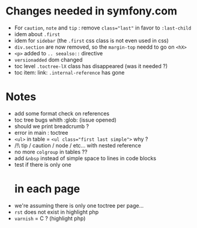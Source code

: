 Changes needed in symfony.com 
=============================

- For `caution`, `note` and `tip` : remove `class="last"` in favor to `:last-child`
- idem about `.first`
- idem for `sidebar` (the `.first` css class is not even used in css)
- `div.section` are now removed, so the `margin-top` needd to go on `<hX>`
- `<p>` added to `.. seealso::` directive 
- `versionadded` dom changed 
- toc level `.toctree-lX` class has disappeared (was it needed ?)
- toc item: link: `.internal-reference` has gone

Notes
=====

- add some format check on references
- toc tree bugs whith :glob: (issue opened)
- should we print breadcrumb ?
- error in main : toctree
- `<ul>` in table = `<ul class="first last simple">`  why ?
- /!\ tip / caution / node / etc... with nested reference
- no more `colgroup` in tables ??
- add `&nbsp` instead of simple space to lines in code blocks
- test if there is only one <h1> in each page
- we're assuming there is only one toctree per page...
- `rst` does not exist in highlight php
- `varnish` = C ? (highlight php)
